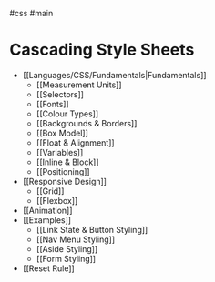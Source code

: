 #css #main

# Cascading Style Sheets
- [[Languages/CSS/Fundamentals|Fundamentals]]
	- [[Measurement Units]]
	- [[Selectors]]
	- [[Fonts]]
	- [[Colour Types]]
	- [[Backgrounds & Borders]]
	- [[Box Model]]
	- [[Float & Alignment]]
	- [[Variables]]
	- [[Inline & Block]]
	- [[Positioning]]
- [[Responsive Design]]
	- [[Grid]]
	- [[Flexbox]]
- [[Animation]]
- [[Examples]]
	- [[Link State & Button Styling]]
	- [[Nav Menu Styling]]
	- [[Aside Styling]]
	- [[Form Styling]]
- [[Reset Rule]]